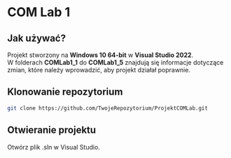 # COM Lab 1 

## Jak używać?

Projekt stworzony na **Windows 10 64-bit** w **Visual Studio 2022**.  
W folderach **COMLab1_1** do **COMLab1_5** znajdują się informacje dotyczące zmian, które należy wprowadzić, aby projekt działał poprawnie.


## Klonowanie repozytorium

```sh
git clone https://github.com/TwojeRepozytorium/ProjektCOMLab.git
```

## Otwieranie projektu
  
Otwórz plik .sln w Visual Studio.
